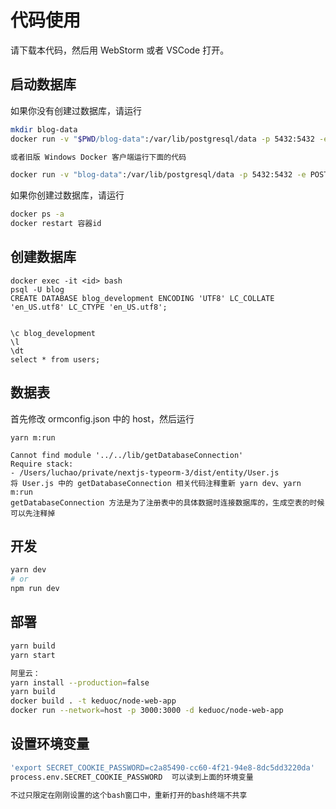 # 代码使用

请下载本代码，然后用 WebStorm 或者 VSCode 打开。

## 启动数据库

如果你没有创建过数据库，请运行

```bash
mkdir blog-data
docker run -v "$PWD/blog-data":/var/lib/postgresql/data -p 5432:5432 -e POSTGRES_USER=blog -e POSTGRES_HOST_AUTH_METHOD=trust -d postgres:12.2

或者旧版 Windows Docker 客户端运行下面的代码

docker run -v "blog-data":/var/lib/postgresql/data -p 5432:5432 -e POSTGRES_USER=blog -e POSTGRES_HOST_AUTH_METHOD=trust -d postgres:12.2
```

如果你创建过数据库，请运行

```bash
docker ps -a
docker restart 容器id
```

## 创建数据库

```
docker exec -it <id> bash
psql -U blog
CREATE DATABASE blog_development ENCODING 'UTF8' LC_COLLATE 'en_US.utf8' LC_CTYPE 'en_US.utf8';


\c blog_development
\l
\dt
select * from users;
```

## 数据表

首先修改 ormconfig.json 中的 host，然后运行

```
yarn m:run

Cannot find module '../../lib/getDatabaseConnection'
Require stack:
- /Users/luchao/private/nextjs-typeorm-3/dist/entity/User.js
将 User.js 中的 getDatabaseConnection 相关代码注释重新 yarn dev、yarn m:run
getDatabaseConnection 方法是为了注册表中的具体数据时连接数据库的，生成空表的时候可以先注释掉
```

## 开发

```bash
yarn dev
# or
npm run dev
```

## 部署

```bash
yarn build
yarn start

阿里云：
yarn install --production=false
yarn build
docker build . -t keduoc/node-web-app
docker run --network=host -p 3000:3000 -d keduoc/node-web-app
```

## 设置环境变量

```bash
'export SECRET_COOKIE_PASSWORD=c2a85490-cc60-4f21-94e8-8dc5dd3220da'
process.env.SECRET_COOKIE_PASSWORD  可以读到上面的环境变量

不过只限定在刚刚设置的这个bash窗口中，重新打开的bash终端不共享
```
